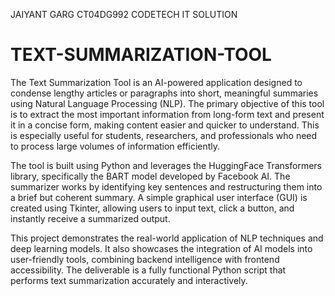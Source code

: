 JAIYANT GARG 
CT04DG992
CODETECH IT SOLUTION 
# TEXT-SUMMARIZATION-TOOL
The Text Summarization Tool is an AI-powered application designed to condense lengthy articles or paragraphs into short, meaningful summaries using Natural Language Processing (NLP). The primary objective of this tool is to extract the most important information from long-form text and present it in a concise form, making content easier and quicker to understand. This is especially useful for students, researchers, and professionals who need to process large volumes of information efficiently.

The tool is built using Python and leverages the HuggingFace Transformers library, specifically the BART model developed by Facebook AI. The summarizer works by identifying key sentences and restructuring them into a brief but coherent summary. A simple graphical user interface (GUI) is created using Tkinter, allowing users to input text, click a button, and instantly receive a summarized output.

This project demonstrates the real-world application of NLP techniques and deep learning models. It also showcases the integration of AI models into user-friendly tools, combining backend intelligence with frontend accessibility. The deliverable is a fully functional Python script that performs text summarization accurately and interactively.
